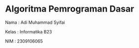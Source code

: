 # Algoritma Pemrograman Dasar

Nama : Adi Muhammad Syifai

Kelas : Informatika B23

NIM : 2309106065
